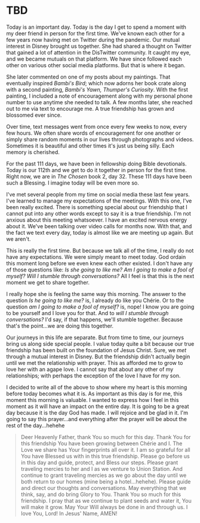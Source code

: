 # TBD

Today is an important day. Today is the day I get to spend a moment with my deer friend in person for the first time. We've known each other for a few years now having met on Twitter during the pandemic. Our mutual interest in Disney brought us together. She had shared a thought on Twitter that gained a lot of attention in the DisTwitter community. It caught my eye, and we became mutuals on that platform. We have since followed each other on various other social media platforms. But that is where it began.

She later commented on one of my posts about my paintings. That eventually inspired *Bambi's Bird*; which now adorns her book crate along with a second painting, *Bambi's Yawn, Thumper's Curiosity*. With the first painting, I included a note of encouragement along with my personal phone number to use anytime she needed to talk. A few months later, she reached out to me via text to encourage me. A true friendship has grown and blossomed ever since.

Over time, text messages went from once every few weeks to now, every few hours. We often share words of encouragement for one another or simply share random moments in our lives through photographs and videos. Sometimes it is beautiful and other times it's just us being silly. Each memory is cherished.

For the past 111 days, we have been in fellowship doing Bible devotionals. Today is our 112th and we get to do it together in person for the first time. Right now, we are in *The Chosen* book 2, day 32. These 111 days have been such a Blessing. I imagine today will be even more so.

I've met several people from my time on social media these last few years. I've learned to manage my expectations of the meetings. With this one, I've been really excited. There is something special about our friendship that I cannot put into any other words except to say it is a true friendship. I'm not anxious about this meeting whatsoever. I have an excited nervous energy about it. We've been talking over video calls for months now. With that, and the fact we text every day, today is almost like we are meeting up again. But we aren't.

This is really the first time. But because we talk all of the time, I really do not have any expectations. We were simply meant to meet today. God ordain this moment long before we even knew each other existed. I don't have any of those questions like: *Is she going to like me?* *Am I going to make a fool of myself?* *Will I stumble through conversations?* All I feel is that this is the next moment we get to share together.

I really hope she is feeling the same way this morning. The answer to the question *Is he going to like me?* is, I already do like you Chérie. Or to the question *am I going to make a fool of myself?* is, nope! I know you are going to be yourself and I love you for that. And to *will I stumble through conversations?* I'd say, if that happens, we'll stumble together. Because that's the point...we are doing this together.

Our journeys in this life are separate. But from time to time, our journeys bring us along side special people. I value today quite a bit because our true friendship has been built on the foundation of Jesus Christ. Sure, we *met* through a mutual interest in Disney. But the friendship didn't actually begin until we met the relationship with prayer. This as afforded me to grow to love her with an agape love. I cannot say that about any other of my relationships; with perhaps the exception of the love I have for my son.

I decided to write all of the above to show where my heart is this morning before today becomes what it is. As important as this day is for me, this moment this morning is valuable. I wanted to express how I feel in this moment as it will have an impact on the entire day. It is going to be a great day because it is the day God has made. I will rejoice and be glad in it. I'm going to say this prayer...and everything after the prayer will be about the rest of the day...hehehe

> Deer Heavenly Father, thank You so much for this day. Thank You for this friendship You have been growing between Chérie and I. The Love we share has Your fingerprints all over it. I am so grateful for all You have Blessed us with in this true friendship. Please go before us in this day and guide, protect, and Bless our steps. Please grant traveling mercies to her and I as we venture to Union Station. And continue to grant traveling mercies as we go about the day until we both return to our homes (mine being a hotel...hehehe). Please guide and direct our thoughts and conversations. May everything that we think, say, and do bring Glory to You. Thank You so much for this friendship. I pray that as we continue to plant seeds and water it, You will make it grow. May Your Will always be done in and through us. I love You, Lord! In Jesus' Name, AMEN!

